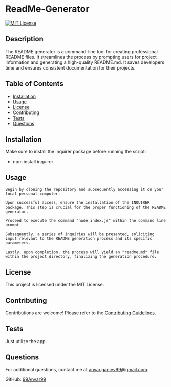 # ReadMe-Generator

[![MIT License](https://img.shields.io/badge/License-MIT-blue.svg)](https://opensource.org/licenses/MIT)

## Description

The README generator is a command-line tool for creating professional README files. It streamlines the process by prompting users for project information and generating a high-quality README.md. It saves developers time and ensures consistent documentation for their projects.

## Table of Contents

- [Installation](#installation)
- [Usage](#usage)
- [License](#license)
- [Contributing](#contributing)
- [Tests](#tests)
- [Questions](#questions)

## Installation

Make sure to install the inquirer package before running the script: 
- npm install inquirer

## Usage

```
Begin by cloning the repository and subsequently accessing it on your local personal computer.

Upon successful access, ensure the installation of the INQUIRER package. This step is crucial for the proper functioning of the README generator.

Proceed to execute the command "node index.js" within the command line prompt.

Subsequently, a series of inquiries will be presented, soliciting input relevant to the README generation process and its specific parameters.

Lastly, upon completion, the process will yield an "readme.md" file within the project directory, finalizing the generation procedure.
```

## License

This project is licensed under the MIT License.

## Contributing

Contributions are welcome! Please refer to the [Contributing Guidelines](CONTRIBUTING.md).

## Tests

Just utilize the app.

## Questions

For additional questions, contact me at anvar.ganiev99@gmail.com.

GitHub: [99Anvar99](https://github.com/99Anvar99)

